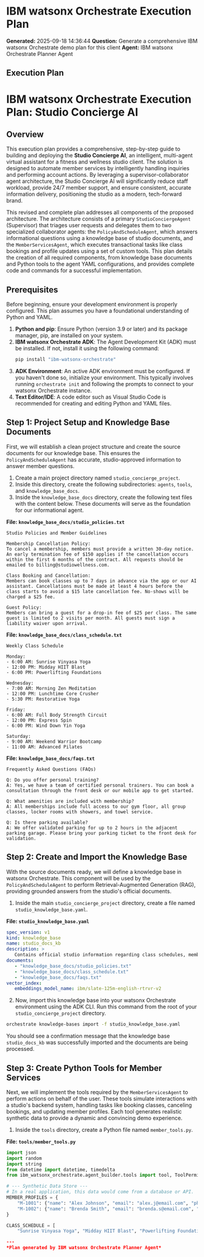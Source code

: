 # IBM watsonx Orchestrate Execution Plan

**Generated:** 2025-09-18 14:36:44
**Question:** Generate a comprehensive IBM watsonx Orchestrate demo plan for this client
**Agent:** IBM watsonx Orchestrate Planner Agent

## Execution Plan

# IBM watsonx Orchestrate Execution Plan: Studio Concierge AI

## Overview
This execution plan provides a comprehensive, step-by-step guide to building and deploying the **Studio Concierge AI**, an intelligent, multi-agent virtual assistant for a fitness and wellness studio client. The solution is designed to automate member services by intelligently handling inquiries and performing account actions. By leveraging a supervisor-collaborator agent architecture, the Studio Concierge AI will significantly reduce staff workload, provide 24/7 member support, and ensure consistent, accurate information delivery, positioning the studio as a modern, tech-forward brand.

This revised and complete plan addresses all components of the proposed architecture. The architecture consists of a primary `StudioConciergeAgent` (Supervisor) that triages user requests and delegates them to two specialized collaborator agents: the `PolicyAndScheduleAgent`, which answers informational questions using a knowledge base of studio documents, and the `MemberServicesAgent`, which executes transactional tasks like class bookings and profile updates using a set of custom tools. This plan details the creation of all required components, from knowledge base documents and Python tools to the agent YAML configurations, and provides complete code and commands for a successful implementation.

## Prerequisites
Before beginning, ensure your development environment is properly configured. This plan assumes you have a foundational understanding of Python and YAML.

1.  **Python and pip**: Ensure Python (version 3.9 or later) and its package manager, pip, are installed on your system.
2.  **IBM watsonx Orchestrate ADK**: The Agent Development Kit (ADK) must be installed. If not, install it using the following command:
    ```bash
    pip install "ibm-watsonx-orchestrate"
    ```
3.  **ADK Environment**: An active ADK environment must be configured. If you haven't done so, initialize your environment. This typically involves running `orchestrate init` and following the prompts to connect to your watsonx Orchestrate instance.
4.  **Text Editor/IDE**: A code editor such as Visual Studio Code is recommended for creating and editing Python and YAML files.

## Step 1: Project Setup and Knowledge Base Documents
First, we will establish a clean project structure and create the source documents for our knowledge base. This ensures the `PolicyAndScheduleAgent` has accurate, studio-approved information to answer member questions.

1.  Create a main project directory named `studio_concierge_project`.
2.  Inside this directory, create the following subdirectories: `agents`, `tools`, and `knowledge_base_docs`.
3.  Inside the `knowledge_base_docs` directory, create the following text files with the content below. These documents will serve as the foundation for our informational agent.

**File: `knowledge_base_docs/studio_policies.txt`**
```text
Studio Policies and Member Guidelines

Membership Cancellation Policy:
To cancel a membership, members must provide a written 30-day notice. An early termination fee of $150 applies if the cancellation occurs within the first 6 months of the contract. All requests should be emailed to billing@studiowellness.com.

Class Booking and Cancellation:
Members can book classes up to 7 days in advance via the app or our AI assistant. Cancellations must be made at least 4 hours before the class starts to avoid a $15 late cancellation fee. No-shows will be charged a $25 fee.

Guest Policy:
Members can bring a guest for a drop-in fee of $25 per class. The same guest is limited to 2 visits per month. All guests must sign a liability waiver upon arrival.
```

**File: `knowledge_base_docs/class_schedule.txt`**
```text
Weekly Class Schedule

Monday:
- 6:00 AM: Sunrise Vinyasa Yoga
- 12:00 PM: Midday HIIT Blast
- 6:00 PM: Powerlifting Foundations

Wednesday:
- 7:00 AM: Morning Zen Meditation
- 12:00 PM: Lunchtime Core Crusher
- 5:30 PM: Restorative Yoga

Friday:
- 6:00 AM: Full Body Strength Circuit
- 12:00 PM: Express Spin
- 6:00 PM: Wind Down Yin Yoga

Saturday:
- 9:00 AM: Weekend Warrior Bootcamp
- 11:00 AM: Advanced Pilates
```

**File: `knowledge_base_docs/faqs.txt`**
```text
Frequently Asked Questions (FAQs)

Q: Do you offer personal training?
A: Yes, we have a team of certified personal trainers. You can book a consultation through the front desk or our mobile app to get started.

Q: What amenities are included with membership?
A: All memberships include full access to our gym floor, all group classes, locker rooms with showers, and towel service.

Q: Is there parking available?
A: We offer validated parking for up to 2 hours in the adjacent parking garage. Please bring your parking ticket to the front desk for validation.
```

## Step 2: Create and Import the Knowledge Base
With the source documents ready, we will define a knowledge base in watsonx Orchestrate. This component will be used by the `PolicyAndScheduleAgent` to perform Retrieval-Augmented Generation (RAG), providing grounded answers from the studio's official documents.

1.  Inside the main `studio_concierge_project` directory, create a file named `studio_knowledge_base.yaml`.

**File: `studio_knowledge_base.yaml`**
```yaml
spec_version: v1
kind: knowledge_base 
name: studio_docs_kb
description: >
   Contains official studio information regarding class schedules, membership policies (cancellation, booking), guest rules, and frequently asked questions about amenities and services like personal training.
documents:
   - "knowledge_base_docs/studio_policies.txt"
   - "knowledge_base_docs/class_schedule.txt"
   - "knowledge_base_docs/faqs.txt"
vector_index:
   embeddings_model_name: ibm/slate-125m-english-rtrvr-v2
```

2.  Now, import this knowledge base into your watsonx Orchestrate environment using the ADK CLI. Run this command from the root of your `studio_concierge_project` directory.

```bash
orchestrate knowledge-bases import -f studio_knowledge_base.yaml
```
You should see a confirmation message that the knowledge base `studio_docs_kb` was successfully imported and the documents are being processed.

## Step 3: Create Python Tools for Member Services
Next, we will implement the tools required by the `MemberServicesAgent` to perform actions on behalf of the user. These tools simulate interactions with a studio's backend system, handling tasks like booking classes, canceling bookings, and updating member profiles. Each tool generates realistic synthetic data to provide a dynamic and convincing demo experience.

1.  Inside the `tools` directory, create a Python file named `member_tools.py`.

**File: `tools/member_tools.py`**
```python
import json
import random
import string
from datetime import datetime, timedelta
from ibm_watsonx_orchestrate.agent_builder.tools import tool, ToolPermission

# --- Synthetic Data Store ---
# In a real application, this data would come from a database or API.
MEMBER_PROFILES = {
    "M-1001": {"name": "Alex Johnson", "email": "alex.j@email.com", "phone": "555-123-4567", "membership_level": "Premium"},
    "M-1002": {"name": "Brenda Smith", "email": "brenda.s@email.com", "phone": "555-987-6543", "membership_level": "Basic"},
}

CLASS_SCHEDULE = [
    "Sunrise Vinyasa Yoga", "Midday HIIT Blast", "Powerlifting Foundations

---
*Plan generated by IBM watsonx Orchestrate Planner Agent*
